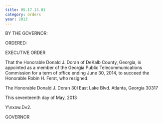 ```yaml
---
title: 05.17.13.01
category: orders
year: 2013
---
```

BY THE GOVERNOR:

ORDERED:

 

EXECUTIVE ORDER

That the Honorable Donald J. Doran of DeKalb County, Georgia, is
appointed as a member of the Georgia Public Telecommunications
Commission for a term of office ending June 30, 2014, to succeed
the Honorable Robin H. Ferst, who resigned.

The Honorable Donald J. Doran
30l East Lake Blvd.
Atlanta, Georgia 30317

This seventeenth day of May, 2013

Y\nxow.D«2.

GOVERNOR

